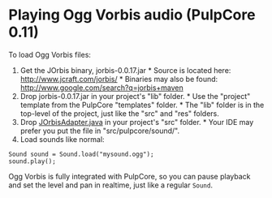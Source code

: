 # Playing Ogg Vorbis audio (PulpCore 0.11) #

To load Ogg Vorbis files:

  1. Get the JOrbis binary, jorbis-0.0.17.jar
    * Source is located here: http://www.jcraft.com/jorbis/
    * Binaries may also be found: http://www.google.com/search?q=jorbis+maven
  1. Drop jorbis-0.0.17.jar in your project's "lib" folder.
    * Use the "project" template from the PulpCore "templates" folder.
    * The "lib" folder is in the top-level of the project, just like the "src" and "res" folders.
  1. Drop [JOrbisAdapter.java](http://pulpcore.googlecode.com/hg/contrib/JOrbisAdapter.java) in your project's "src" folder.
    * Your IDE may prefer you put the file in "src/pulpcore/sound/".
  1. Load sounds like normal:
```
Sound sound = Sound.load("mysound.ogg");
sound.play();
```

Ogg Vorbis is fully integrated with PulpCore, so you can pause playback and set the level and pan in realtime, just like a regular `Sound`.










